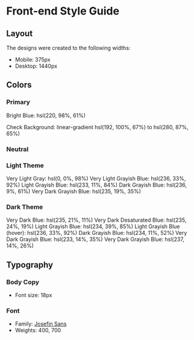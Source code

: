 # Front-end Style Guide

## Layout

The designs were created to the following widths:

- Mobile: 375px
- Desktop: 1440px

## Colors

### Primary

Bright Blue: hsl(220, 98%, 61%)

Check Background: linear-gradient hsl(192, 100%, 67%) to hsl(280, 87%, 65%)

### Neutral

### Light Theme

Very Light Gray: hsl(0, 0%, 98%)
Very Light Grayish Blue: hsl(236, 33%, 92%)
Light Grayish Blue: hsl(233, 11%, 84%)
Dark Grayish Blue: hsl(236, 9%, 61%)
Very Dark Grayish Blue: hsl(235, 19%, 35%)

### Dark Theme

Very Dark Blue: hsl(235, 21%, 11%)
Very Dark Desaturated Blue: hsl(235, 24%, 19%)
Light Grayish Blue: hsl(234, 39%, 85%)
Light Grayish Blue (hover): hsl(236, 33%, 92%)
Dark Grayish Blue: hsl(234, 11%, 52%)
Very Dark Grayish Blue: hsl(233, 14%, 35%)
Very Dark Grayish Blue: hsl(237, 14%, 26%)

## Typography

### Body Copy

- Font size: 18px

### Font

- Family: [Josefin Sans](https://fonts.google.com/specimen/Josefin+Sans)
- Weights: 400, 700
